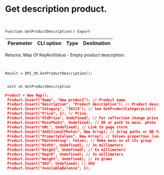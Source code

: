 ﻿---
sidebar_position: 8
---

# Get description product. 



<br/>


`Function GetProductDescription() Export`

 | Parameter | CLI option | Type | Destination |
 |-|-|-|-|

 
 Returns: Map Of KeyAndValue - Empty product description:


<br/>




```bsl title="Code example"
Result = OPI_VK.GetProductDescription();
```
	


```sh title="CLI command example"
 
 oint vk GetProductDescription

```

```json title="Result"
Product = New Map();
 Product.Insert("Name", "New product"); // Product name
 Product.Insert("Description", "Product description"); // Product description
 Product.Insert("Category", "20173"); // See GetProductCategoryList()
 Product.Insert("Price", 1); // Price.
 Product.Insert("OldPrice", Undefined); // For reflection change price
 Product.Insert("MainPhoto", Undefined); // BD or path to main. photo
 Product.Insert("URL", Undefined); // Link to page store
 Product.Insert("AdditionalPhotos", New Array); // Array paths or BD for add. photo
 Product.Insert("PropertyValues", New Array); // Values properties (variants). Maximum 2
 Product.Insert("MainInGroup", False); // Make main in of its group
 Product.Insert("Width", Undefined); // In millimeters
 Product.Insert("Height", Undefined); // In millimeters
 Product.Insert("Depth", Undefined); // In millimeters
 Product.Insert("Weight", Undefined); // In grams
 Product.Insert("SKU", Undefined); // SKU
 Product.Insert("AvailableBalance", 1);
```
